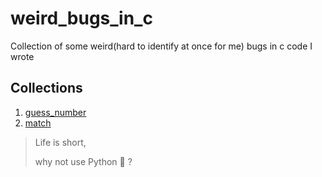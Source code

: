 # weird_bugs_in_c
Collection of some weird(hard to identify at once for me) bugs in c code I wrote
## Collections
1. [guess_number](/guess_number)
2. [match](/match)

> Life is short,
> 
> why not use Python :snake: ?
